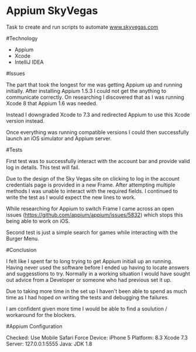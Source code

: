 # Appium SkyVegas

Task to create and run scripts to automate www.skyvegas.com

#Technology

- Appium
- Xcode
- IntelliJ IDEA

#Issues

The part that took the longest for me was getting Appium up and running initially. After installing Appium 1.5.3 I could not get the anything to communicate correctly. On researching I discovered that as I was running Xcode 8 that Appium 1.6 was needed.

Instead I downgraded Xcode to 7.3 and redirected Appium to use this Xcode version instead.

Once everything was running compatible versions I could then successfully launch an iOS simulator and Appium server.

#Tests

First test was to successfully interact with the account bar and provide valid log in details.
This test will fail.

Due to the design of the Sky Vegas site on clicking to log in the account credentials page is provided in a new Frame. After attempting multiple methods I was unable to interact with the required fields. I continued to write the test as I would expect the new lines to work.

While researching for Appium to switch Frame I came across an open issues (https://github.com/appium/appium/issues/5832) which stops this being able to work on iOS.

Second test is just a simple search for games while interacting with the Burger Menu.


#Conclusion

I felt like I spent far to long trying to get Appium initiall up an running. Having never used the software before I ended up having to locate answers and suggesstions to try. Normally in a working situation I would have sought out advice from a Developer or someone who had previous set it up.

Due to taking more time in the set up I haven't been able to spend as much time as I had hoped on writing the tests and debugging the failures.

I am confident given more time I would be able to find a soulution / workaround for the blockers.


#Appium Configuration

Checked: Use Mobile Safari
Force Device: iPhone 5
Platform: 8.3
Xcode 7.3
Server: 127.0.0.1:5555
Java: JDK 1.8
